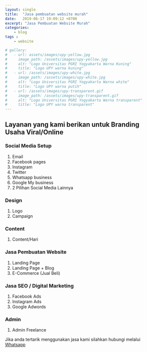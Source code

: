 ```yaml
---
layout: single
title:  "Jasa pembuatan website murah"
date:   2019-06-17 19:09:12 +0700
excerpt: "Jasa Pembuatan Website Murah"
categories:
    - blog
tags :
    - website

# gallery:
#   - url: assets/images/upy-yellow.jpg
#     image_path: /assets/images/upy-yellow.jpg
#     alt: "Logo Universitas PGRI Yogyakarta Warna Kuning"
#     title: "Logo UPY warna kuning"
#   - url: /assets/images/upy-white.jpg
#     image_path: /assets/images/upy-white.jpg
#     alt: "Logo Universitas PGRI Yogyakarta Warna white"
#     title: "Logo UPY warna putih"
#   - url: /assets/images/upy-transparent.gif
#     image_path: /assets/images/upy-transparent.gif
#     alt: "Logo Universitas PGRI Yogyakarta Warna transparent"
#     title: "Logo UPY warna transparent"
---
```


<!-- {% include gallery caption="Silahkan di download **Logo Universitas PGRI Yogyakarta**." %} -->

## Layanan yang kami berikan untuk Branding Usaha Viral/Online
### Social Media Setup
1. Email
1. Facebook pages
1. Instagram
1. Twitter
1. Whatsapp business
1. Google My business
1. 2 Pilihan Social Media Lainnya

### Design 
1. Logo
1. Campaign

### Content
1. Content/Hari

### Jasa Pembuatan Website
1. Landing Page
1. Landing Page + Blog
1. E-Commerce (Jual Beli)

### Jasa SEO / Digital Marketing
1. Facebook Ads
1. Instagram Ads
1. Google Adwords

### Admin
1. Admin Freelance

Jika anda tertarik menggunakan jasa kami silahkan hubungi melalui
[Whatsapp](https://api.whatsapp.com/send?phone=6289666445551)